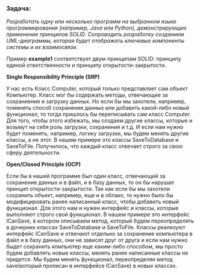 ### Задача:
*Разработать одну или несколько программ на выбранном языке программирования (например, Java или Python), демонстрирующих применение принципов SOLID. Сопроводить разработку созданием UML-диаграммы, 
которая будет отображать ключевые компоненты системы и их взаимосвязи.*

Пример **example1** соответствует двум принципам SOLID: принципу единой ответственности и принципу открытости-закрытости.

**Single Responsibility Principle (SRP)**

У нас есть Класс Computer, который только представляет сам объект Компьютер.
Класс мог бы содержать методы, отвечающие за сохраниение и загрузку данных. Но если бы мы захотели, например, поменять способ сохранения данных 
или добавить какой-либо новый функционал, то тогда пришлось бы переписывать сам класс Computer.
Для того, чтобы этого избежать, мы создаем другие классы, которые и возьмут на себя роль загрузки, сохраниния и т.д.
И если нам нужно будет поменять, например, логику загрузки, мы будем менять другие классы, а не этот.
В нашем примере это классы SaveToDatabase и SaveToFile. Получилось, что каждый класс отвечает строго за свою сферу деятельности.

**Open/Closed Principle (OCP)**

Если бы в нашей программе был один класс, отвечающий за сохранение данных и в файл, и в базу данных, то он бы нарушал принцип открытости-закрытости.
Так как если бы мы захотели сохранить объект, например, еще и в облако, то нужно было бы модифицировать ранее написанный класс, чтобы добавить новый функционал.
Для этого нам и нужен интерфейс и классы, которые выполняют строго свой функционал.
В нашем примере это интерфейс ICanSave, в котором описываем метод, который будем переопределять в дочерних классах SaveToDatabase и SaveToFile.
Классы реализуют интерфейс ICanSave и отвечают отдельно за сохранение компьютера в файл и в базу данных, они не зависят друг от друга и если нам нужно быдет сохранить компьютер еще каким-либо способом,
мы просто будем добавлять новые классы, менять ранее написанные классы не придется. Мы будем менять функционал, переопределяя метод save(который прописан в интерфейсе ICanSave) в новых классах.
